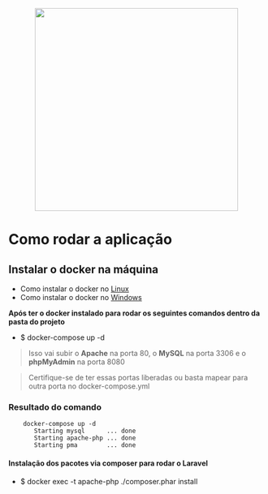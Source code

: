 <p align="center"><img src="https://res.cloudinary.com/dtfbvvkyp/image/upload/v1566331377/laravel-logolockup-cmyk-red.svg" width="400"></p>

# Como rodar a aplicação

## Instalar o docker na máquina

- Como instalar o docker no [Linux](https://runnable.com/docker/install-docker-on-linux)
- Como instalar o docker no [Windows](https://docs.docker.com/get-docker/)

**Após ter o docker instalado para rodar os seguintes comandos dentro da pasta do projeto**

- $ docker-compose up -d
> Isso vai subir o **Apache** na porta 80, o **MySQL** na porta 3306 e o **phpMyAdmin** na porta 8080

> Certifique-se de ter essas portas liberadas ou basta mapear para outra porta no docker-compose.yml

### Resultado do comando
```
    docker-compose up -d
       Starting mysql      ... done
       Starting apache-php ... done
       Starting pma        ... done
```
#### Instalação dos pacotes via composer para rodar o Laravel
- $ docker exec -t apache-php ./composer.phar install